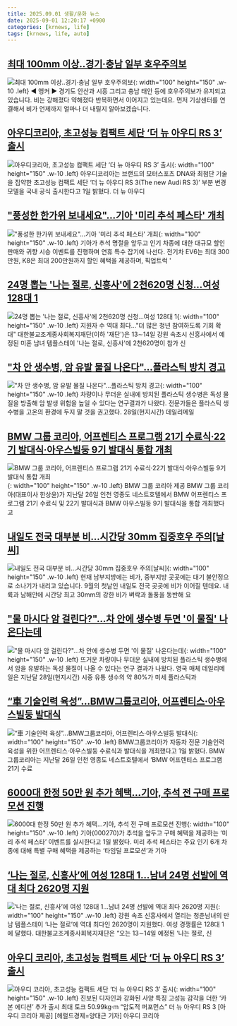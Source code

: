 ```yaml
---
title: 2025.09.01 생활/문화 뉴스
date: 2025-09-01 12:20:17 +0900
categories: [krnews, life]
tags: [krnews, life, auto]
---
```

## [최대 100mm 이상‥경기·충남 일부 호우주의보](https://n.news.naver.com/mnews/article/214/0001446247)

![최대 100mm 이상‥경기·충남 일부 호우주의보](https://mimgnews.pstatic.net/image/origin/214/2025/09/01/1446247.jpg?type=nf220_150){: width="100" height="150" .w-10 .left}
◀ 앵커 ▶ 경기도 안산과 시흥 그리고 충남 태안 등에 호우주의보가 유지되고 있습니다. 비는 강해졌다 약해졌다 반복하면서 이어지고 있는데요. 먼저 기상센터를 연결해서 비가 언제까지 얼마나 더 내릴지 알아보겠습니다.

## [아우디코리아, 초고성능 컴팩트 세단 ‘더 뉴 아우디 RS 3’ 출시](https://n.news.naver.com/mnews/article/015/0005178098)

![아우디코리아, 초고성능 컴팩트 세단 ‘더 뉴 아우디 RS 3’ 출시](https://mimgnews.pstatic.net/image/origin/015/2025/09/01/5178098.jpg?type=nf220_150){: width="100" height="150" .w-10 .left}
아우디코리아는 브랜드의 모터스포츠 DNA와 최첨단 기술을 집약한 초고성능 컴팩트 세단 ‘더 뉴 아우디 RS 3(The new Audi RS 3)’ 부분 변경 모델을 국내 공식 출시한다고 1일 밝혔다. 더 뉴 아우디

## ["풍성한 한가위 보내세요"...기아 '미리 추석 페스타' 개최](https://n.news.naver.com/mnews/article/014/0005399491)

!["풍성한 한가위 보내세요"...기아 '미리 추석 페스타' 개최](https://mimgnews.pstatic.net/image/origin/014/2025/09/01/5399491.jpg?type=nf220_150){: width="100" height="150" .w-10 .left}
기아가 추석 명절을 앞두고 인기 차종에 대한 대규모 할인 판매와 귀향 시승 이벤트를 진행하며 연휴 특수 잡기에 나선다. 전기차 EV6는 최대 300만원, K8은 최대 200만원까지 할인 혜택을 제공하며, 픽업트럭 '

## [24명 뽑는 '나는 절로, 신흥사'에 2천620명 신청…여성 128대 1](https://n.news.naver.com/mnews/article/001/0015597325)

![24명 뽑는 '나는 절로, 신흥사'에 2천620명 신청…여성 128대 1](https://mimgnews.pstatic.net/image/origin/001/2025/09/01/15597325.jpg?type=nf220_150){: width="100" height="150" .w-10 .left}
지원자 수 역대 최다…"더 많은 청년 참여하도록 기회 확대" 대한불교조계종사회복지재단(이하 '재단')은 13∼14일 강원 속초시 신흥사에서 예정된 미혼 남녀 템플스테이 '나는 절로, 신흥사'에 2천620명이 참가 신

## ["차 안 생수병, 암 유발 물질 나온다"…플라스틱 방치 경고](https://n.news.naver.com/mnews/article/003/0013452231)

!["차 안 생수병, 암 유발 물질 나온다"…플라스틱 방치 경고](https://mimgnews.pstatic.net/image/origin/003/2025/09/01/13452231.jpg?type=nf220_150){: width="100" height="150" .w-10 .left}
차량이나 무더운 실내에 방치된 플라스틱 생수병은 독성 물질을 방출해 암 발생 위험을 높일 수 있다는 연구결과가 나왔다. 전문가들은 플라스틱 생수병을 고온의 환경에 두지 말 것을 권고했다. 28일(현지시간) 데일리메일

## [BMW 그룹 코리아, 어프렌티스 프로그램 21기 수료식·22기 발대식·아우스빌둥 9기 발대식 통합 개최](https://n.news.naver.com/mnews/article/016/0002522113)

![BMW 그룹 코리아, 어프렌티스 프로그램 21기 수료식·22기 발대식·아우스빌둥 9기 발대식 통합 개최](https://mimgnews.pstatic.net/image/origin/016/2025/09/01/2522113.jpg?type=nf220_150){: width="100" height="150" .w-10 .left}
BMW 그룹 코리아 제공 BMW 그룹 코리아(대표이사 한상윤)가 지난달 26일 인천 영종도 네스트호텔에서 BMW 어프렌티스 프로그램 21기 수료식 및 22기 발대식과 BMW 아우스빌둥 9기 발대식을 통합 개최했다고

## [내일도 전국 대부분 비…시간당 30mm 집중호우 주의[날씨]](https://n.news.naver.com/mnews/article/057/0001905370)

![내일도 전국 대부분 비…시간당 30mm 집중호우 주의[날씨]](https://mimgnews.pstatic.net/image/origin/057/2025/08/31/1905370.jpg?type=nf220_150){: width="100" height="150" .w-10 .left}
현재 남부지방에는 비가, 중부지방 곳곳에는 대기 불안정으로 소나기가 내리고 있습니다. 9월의 첫날인 내일도 전국 곳곳에 비가 이어질 텐데요. 내륙과 남해안에 시간당 최고 30mm의 강한 비가 벼락과 돌풍을 동반해 요

## ["물 마시다 암 걸린다?"…차 안에 생수병 두면 '이 물질' 나온다는데](https://n.news.naver.com/mnews/article/011/0004527557)

!["물 마시다 암 걸린다?"…차 안에 생수병 두면 '이 물질' 나온다는데](https://mimgnews.pstatic.net/image/origin/011/2025/09/01/4527557.jpg?type=nf220_150){: width="100" height="150" .w-10 .left}
뜨거운 차량이나 무더운 실내에 방치된 플라스틱 생수병에서 암을 유발하는 독성 물질이 나올 수 있다는 연구 결과가 나왔다. 영국 매체 데일리메일은 지난달 28일(현지시간) 시중 유통 생수의 약 80%가 미세 플라스틱과

## [“車 기술인력 육성”…BMW그룹코리아, 어프렌티스·아우스빌둥 발대식](https://n.news.naver.com/mnews/article/009/0005550618)

![“車 기술인력 육성”…BMW그룹코리아, 어프렌티스·아우스빌둥 발대식](https://mimgnews.pstatic.net/image/origin/009/2025/09/01/5550618.jpg?type=nf220_150){: width="100" height="150" .w-10 .left}
BMW그룹코리아가 자동차 전문 기술인력 육성을 위한 어프렌티스·아우스빌둥 수료식과 발대식을 개최했다고 1일 밝혔다. BMW그룹코리아는 지난달 26일 인천 영종도 네스트호텔에서 ‘BMW 어프렌티스 프로그램 21기 수료

## [6000대 한정 50만 원 추가 혜택…기아, 추석 전 구매 프로모션 진행](https://n.news.naver.com/mnews/article/011/0004527451)

![6000대 한정 50만 원 추가 혜택…기아, 추석 전 구매 프로모션 진행](https://mimgnews.pstatic.net/image/origin/011/2025/09/01/4527451.jpg?type=nf220_150){: width="100" height="150" .w-10 .left}
기아(000270)가 추석을 앞두고 구매 혜택을 제공하는 ‘미리 추석 페스타’ 이벤트를 실시한다고 1일 밝혔다. 미리 추석 페스타는 주요 인기 6개 차종에 대해 특별 구매 혜택을 제공하는 ‘타임딜 프로모션’과 기아

## [‘나는 절로, 신흥사’에 여성 128대 1…남녀 24명 선발에 역대 최다 2620명 지원](https://n.news.naver.com/mnews/article/081/0003570580)

![‘나는 절로, 신흥사’에 여성 128대 1…남녀 24명 선발에 역대 최다 2620명 지원](https://mimgnews.pstatic.net/image/origin/081/2025/09/01/3570580.jpg?type=nf220_150){: width="100" height="150" .w-10 .left}
강원 속초 신흥사에서 열리는 청춘남녀의 만남 템플스테이 ‘나는 절로’에 역대 최다인 2620명이 지원했다. 여성 경쟁률은 128대 1에 달했다. 대한불교조계종사회복지재단은 “오는 13∼14일 예정된 ‘나는 절로, 신

## [아우디 코리아, 초고성능 컴팩트 세단 ‘더 뉴 아우디 RS 3’ 출시](https://n.news.naver.com/mnews/article/016/0002522124)

![아우디 코리아, 초고성능 컴팩트 세단 ‘더 뉴 아우디 RS 3’ 출시](https://mimgnews.pstatic.net/image/origin/016/2025/09/01/2522124.jpg?type=nf220_150){: width="100" height="150" .w-10 .left}
진보된 디자인과 강화된 사양 특징 고성능 감각을 더한 ‘카본 에디션’ 추가 출시 최대 토크 50.99kg·m “압도적 퍼포먼스” 더 뉴 아우디 RS 3 [아우디 코리아 제공] [헤럴드경제=양대근 기자] 아우디 코리아

